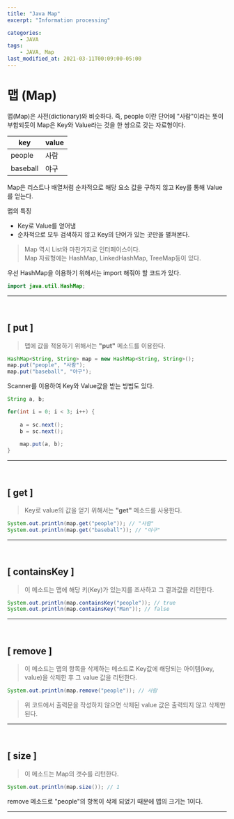 ```yaml
---
title: "Java Map"
excerpt: "Information processing"

categories:
    - JAVA
tags:
    - JAVA, Map
last_modified_at: 2021-03-11T00:09:00-05:00
---
```


# 맵 (Map)

맵(Map)은 사전(dictionary)와 비슷하다.
즉, people 이란 단어에 "사람"이라는 뜻이 부합되듯이 Map은 Key와 Value라는 것을 한 쌍으로 갖는 자료형이다.<br>

| key      | value |
| -------- | ----- |
| people   | 사람  |
| baseball | 야구  |

Map은 리스트나 배열처럼 순차적으로 해당 요소 값을 구하지 않고 Key를 통해 Value를 얻는다.<br>

맵의 특징
* Key로 Value를 얻어냄
* 순차적으로 모두 검색하지 않고 Key의 단어가 있는 곳만을 펼쳐본다.

> Map 역시 List와 마찬가지로 인터페이스이다. <br>
> Map 자료형에는 HashMap, LinkedHashMap, TreeMap등이 있다. 

우선 HashMap을 이용하기 위해서는 import 해줘야 할 코드가 있다.

```java
import java.util.HashMap;
``` 

---
<br>

## [ put ]

> 맵에 값을 적용하기 위해서는 **"put"** 메소드를 이용한다.

``` java
HashMap<String, String> map = new HashMap<String, String>();
map.put("people", "사람");
map.put("baseball", "야구");
```

Scanner를 이용하여 Key와 Value값을 받는 방법도 있다.

``` java
String a, b;

for(int i = 0; i < 3; i++) {
			
	a = sc.next();
	b = sc.next();
			
	map.put(a, b);
}
```

---
<br>

## [ get ]

> Key로 value의 값을 얻기 위해서는 **"get"** 메소드를 사용한다.

``` java
System.out.println(map.get("people")); // "사람"
System.out.println(map.get("baseball")); // "야구"
```

---
<br>

## [ containsKey ]

> 이 메소드는 맵에 해당 키(Key)가 있는지를 조사하고 그 결과값을 리턴한다.

``` java
System.out.println(map.containsKey("people")); // true
System.out.println(map.containsKey("Man")); // false
```
---
<br>

## [ remove ]

> 이 메소드는 맵의 항목을 삭제하는 메소드로 Key값에 해당되는 아이템(key, value)을 삭제한 후 그 value 값을 리턴한다.

``` java
System.out.println(map.remove("people")); // 사람
```

> 위 코드에서 출력문을 작성하지 않으면 삭제된 value 값은 출력되지 않고 삭제만 된다.

---
<br>

## [ size ]

> 이 메소드는 Map의 갯수를 리턴한다.

``` java
System.out.println(map.size()); // 1
```

remove 메소드로 "people"의 항목이 삭제 되었기 때문에 맵의 크기는 1이다.

---